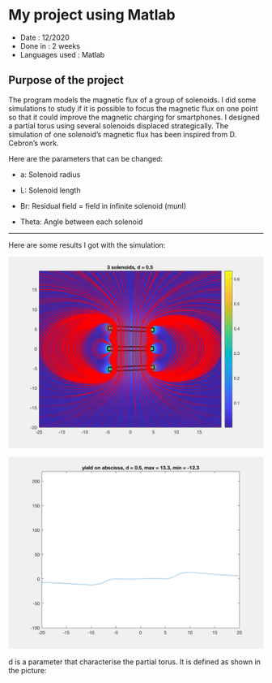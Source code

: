 # My project using Matlab

* Date : 12/2020
* Done in : 2 weeks
* Languages used : Matlab

## Purpose of the project
The program models the magnetic flux of a group of solenoids. I did some simulations to study if it is possible to focus the magnetic flux on one point so that it could improve the magnetic charging for smartphones.
I designed a partial torus using several solenoids displaced strategically. The simulation of one solenoid’s magnetic flux has been inspired from D. Cebron’s work.

Here are the parameters that can be changed:

* a: Solenoid radius

* L: Solenoid length

* Br: Residual field = field in infinite solenoid (mu*n*I)

* Theta: Angle between each solenoid

---
Here are some results I got with the simulation:

![alt text](https://github.com/Yutotto97/Focused_Magnetic_field/blob/main/Prototypemagneticflux_A%3D5.gif "video of magnetic field changing the shape")

![alt text](https://github.com/Yutotto97/Focused_Magnetic_field/blob/main/Prototype_yield_on_abscissa_A%3D5.gif "video of yield on the abscissa plotted against d")

d is a parameter that characterise the partial torus. It is defined as shown in the picture:
